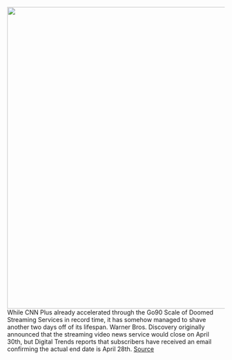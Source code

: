 <img src='https://cdn.vox-cdn.com/thumbor/HY1wRAgiDpleI99jqgtVoVaa7Dc=/0x0:5000x2812/1200x800/filters:focal(2100x1006:2900x1806)/cdn.vox-cdn.com/uploads/chorus_image/image/70801565/cnn.plus.header.logo.0.jpg' width='700px' /><br/>
While CNN Plus already accelerated through the Go90 Scale of Doomed Streaming Services in record time, it has somehow managed to shave another two days off of its lifespan. Warner Bros. Discovery originally announced that the streaming video news service would close on April 30th, but Digital Trends reports that subscribers have received an email confirming the actual end date is April 28th.
<a href='https://www.theverge.com/2022/4/27/23045221/cnn-plus-end-date-go90-two-days-early-streaming-news'> Source <a/>